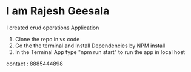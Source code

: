 <h1>I am Rajesh Geesala </h1>
 I created crud operations Application

 1) Clone the repo in vs code
 2) Go the the terminal and Install Dependencies by NPM install 
 3) In the Terminal App type "npm run start" to run the app in local host

 contact :
 8885444898
